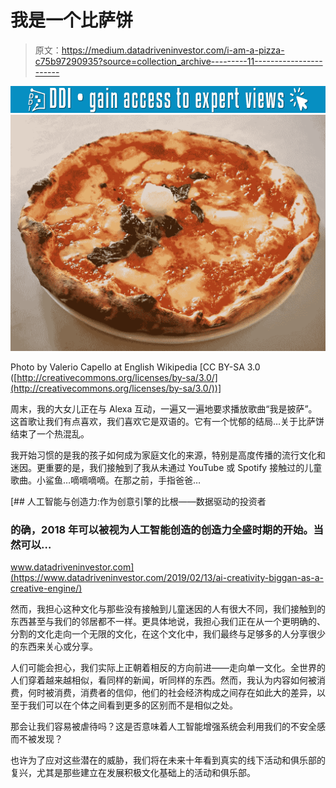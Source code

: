 # 我是一个比萨饼

> 原文：<https://medium.datadriveninvestor.com/i-am-a-pizza-c75b97290935?source=collection_archive---------11----------------------->

[![](img/ec6dc1fde2d444bf609b87e9351e7a78.png)](http://www.track.datadriveninvestor.com/1B9E)![](img/cb0c8294dc2062c18b12b8da208b2272.png)

Photo by Valerio Capello at English Wikipedia [CC BY-SA 3.0 ([http://creativecommons.org/licenses/by-sa/3.0/](http://creativecommons.org/licenses/by-sa/3.0/))]

周末，我的大女儿正在与 Alexa 互动，一遍又一遍地要求播放歌曲“我是披萨”。这首歌让我们有点喜欢，我们喜欢它是双语的。它有一个忧郁的结局…关于比萨饼结束了一个热混乱。

我开始习惯的是我的孩子如何成为家庭文化的来源，特别是高度传播的流行文化和迷因。更重要的是，我们接触到了我从未通过 YouTube 或 Spotify 接触过的儿童歌曲。小鲨鱼…嘀嘀嘀嘀。在那之前，手指爸爸…

[](https://www.datadriveninvestor.com/2019/02/13/ai-creativity-biggan-as-a-creative-engine/) [## 人工智能与创造力:作为创意引擎的比根——数据驱动的投资者

### 的确，2018 年可以被视为人工智能创造的创造力全盛时期的开始。当然可以…

www.datadriveninvestor.com](https://www.datadriveninvestor.com/2019/02/13/ai-creativity-biggan-as-a-creative-engine/) 

然而，我担心这种文化与那些没有接触到儿童迷因的人有很大不同，我们接触到的东西甚至与我们的邻居都不一样。更具体地说，我担心我们正在从一个更明确的、分割的文化走向一个无限的文化，在这个文化中，我们最终与足够多的人分享很少的东西来关心或分享。

人们可能会担心，我们实际上正朝着相反的方向前进——走向单一文化。全世界的人们穿着越来越相似，看同样的新闻，听同样的东西。然而，我认为内容如何被消费，何时被消费，消费者的信仰，他们的社会经济构成之间存在如此大的差异，以至于我们可以在个体之间看到更多的区别而不是相似之处。

那会让我们容易被虐待吗？这是否意味着人工智能增强系统会利用我们的不安全感而不被发现？

也许为了应对这些潜在的威胁，我们将在未来十年看到真实的线下活动和俱乐部的复兴，尤其是那些建立在发展积极文化基础上的活动和俱乐部。